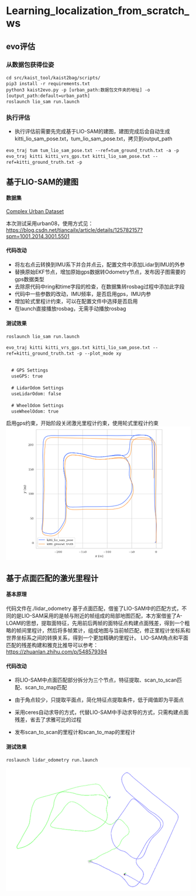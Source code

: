 # Learning_localization_from_scratch_ws
## evo评估
### 从数据包获得位姿
```
cd src/kaist_tool/kaist2bag/scripts/
pip3 install -r requirements.txt
python3 kaist2evo.py -p [urban_path:数据包文件夹的地址] -o [output_path:default=urban_path]
roslaunch lio_sam run.launch 
```

### 执行评估
* 执行评估前需要先完成基于LIO-SAM的建图，建图完成后会自动生成kitti_lio_sam_pose.txt，tum_lio_sam_pose.txt，拷贝到output_path
```
evo_traj tum tum_lio_sam_pose.txt --ref=tum_ground_truth.txt -a -p
evo_traj kitti kitti_vrs_gps.txt kitti_lio_sam_pose.txt --ref=kitti_ground_truth.txt -p
```

## 基于LIO-SAM的建图

#### 数据集
[Complex Urban Dataset](https://sites.google.com/view/complex-urban-dataset/download-lidar#h.sa42osfdnwst)

本次测试采用urban08，使用方式见：https://blog.csdn.net/tiancailx/article/details/125782157?spm=1001.2014.3001.5501

#### 代码改动
- 将左右点云转换到IMU系下并合并点云，配置文件中添加Lidar到IMU的外参
- 替换原始EKF节点，增加原始gps数据转Odometry节点，发布因子图需要的gps数据类型
- 去除原代码中ring和time字段的检查，在数据集转rosbag过程中添加此字段
- 代码中一些参数的改动，IMU频率，是否启用gps，IMU内参
- 增加轮式里程计约束，可以在配置文件中选择是否启用
- 在launch直接播放rosbag，无需手动播放rosbag


#### 测试效果

```
roslaunch lio_sam run.launch
```

```
evo_traj kitti kitti_vrs_gps.txt kitti_lio_sam_pose.txt --ref=kitti_ground_truth.txt -p --plot_mode xy
```

```

  # GPS Settings
  useGPS: true

  # LidarOdom Settings
  useLidarOdom: false

  # WheelOdom Settings
  useWheelOdom: true
```

启用gps约束，开始阶段关闭激光里程计约束，使用轮式里程计约束
![](results/1.png)


## 基于点面匹配的激光里程计

#### 基本原理

代码文件在./lidar_odometry
基于点面匹配，借鉴了LIO-SAM中的匹配方式，不同的是LIO-SAM采用的是帧与附近的帧组成的局部地图匹配，本方案借鉴了A-LOAM的思想，提取面特征，先用前后两帧的面特征点构建点面残差，得到一个粗略的帧间里程计，然后将多帧累计，组成地图与当前帧匹配，修正里程计坐标系和世界坐标系之间的转换关系，得到一个更加精确的里程计。
LIO-SAM角点和平面匹配的残差构建和雅克比推导可以参考：https://zhuanlan.zhihu.com/p/548579394

#### 代码改动

- 将LIO-SAM中点面匹配部分拆分为三个节点，特征提取、scan_to_scan匹配、scan_to_map匹配

- 由于角点较少，只提取平面点，简化特征点提取条件，低于阈值即为平面点
- 采用ceres自动求导的方式，代替LIO-SAM中手动求导的方式，只需构建点面残差，省去了求雅可比的过程
- 发布scan_to_scan的里程计和scan_to_map的里程计

#### 测试效果

```
roslaunch lidar_odometry run.launch
```

![](results/2.png)
